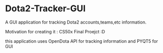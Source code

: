 # Dota2-Tracker-GUI
A GUI application for tracking Dota2 accounts,teams,etc information.

Motivation for creating it : CS50x Final Proejct :D

this application uses OpenDota API for tracking information and PYQT5 for GUI
